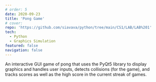 ```yaml
---
# order: 5
date: 2020-09-23
title: 'Pong Game'
# cover: 
repo: 'https://github.com/siavava/python/tree/main/CS1/LAB/LAB%201'
tech:
  - Python
  - Graphics Simulation
featured: false
navigation: false
---
```


An interactive GUI game of pong that uses the <highlight> PyQt5 </highlight>
library to display graphics and handles user inputs, detects collisions (for the game),
and tracks scores as well as the high score in the current streak of games.
